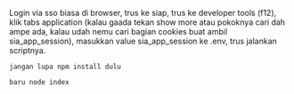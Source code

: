 
Login via sso biasa di browser, trus ke siap, trus ke developer tools (f12), klik tabs application (kalau gaada tekan show more atau pokoknya cari dah ampe ada, kalau udah nemu cari bagian cookies buat ambil sia_app_session), 
masukkan value sia_app_session ke .env, trus jalankan scriptnya. 
```
jangan lupa npm install dulu
```
```
baru node index
```
